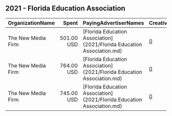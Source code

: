 ## 2021 - Florida Education Association 
|OrganizationName|Spent|PayingAdvertiserNames|CreativeUrls|Impressions|Genders|AgeBrackets|CountryCodes|BillingAddresses|CandidateBallotInformation|
|:---|---:|:---|:---|---:|:---|:---|:---|:---|:---|
|The New Media Firm|501.00 USD|[Florida Education Association](2021/Florida Education Association.md)|[0](https://www.snap.com/political-ads/asset/f69c2f8a2a88c8f8274c7efde9a35d7c71bd758e613814a86ea9db9f9215f148?mediaType=mp4)|42,624||18+|united states|"1730 Rhode Island Ave, NW Ste 213,Washington,20036,US"|FEA 2021 State Advocacy|
|The New Media Firm|764.00 USD|[Florida Education Association](2021/Florida Education Association.md)|[0](https://www.snap.com/political-ads/asset/b2b13f78e0bbc9c0c48b1ab79e8369464ee8c78ca32d548ee2224dcfdd8a5470?mediaType=mp4)|67,150||18+|united states|"1730 Rhode Island Ave, NW Ste 213,Washington,20036,US"|FEA 2021 State Advocacy|
|The New Media Firm|745.00 USD|[Florida Education Association](2021/Florida Education Association.md)|[0](https://www.snap.com/political-ads/asset/f67c3e0b6c570b9bcf2e648b12107fd88f69fba4ed71052624ca8f7b77bed548?mediaType=mp4)|63,761||18+|united states|"1730 Rhode Island Ave, NW Ste 213,Washington,20036,US"|FEA 2021 State Advocacy|
